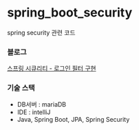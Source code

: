 # spring_boot_security
spring security 관련 코드


### 블로그
[스프링 시큐리티 - 로그인 필터 구현]([https://shinebyul.tistory.com/60])

### 기술 스택
- DB서버 : mariaDB
- IDE : intelliJ
- Java, Spring Boot, JPA, Spring Security
